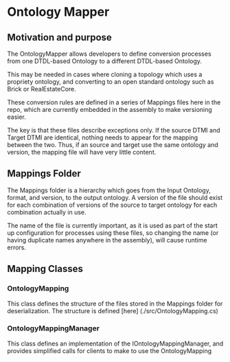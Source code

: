 # Ontology Mapper

## Motivation and purpose

The OntologyMapper allows developers to define conversion processes from one DTDL-based Ontology to a different DTDL-based Ontology.

This may be needed in cases where cloning a topology which uses a propriety ontology, and converting to an open standard ontology such as Brick or RealEstateCore.

These conversion rules are defined in a series of Mappings files here in the repo, which are currently embedded in the assembly to make versioning easier.

The key is that these files describe exceptions only. If the source DTMI and Target DTMI are identical, nothing needs to appear for the mapping between the two. Thus, if an source and target use the 
same ontology and version, the mapping file will have very little content.

## Mappings Folder

The Mappings folder is a hierarchy which goes from the Input Ontology, format, and version, to the output ontology. A version of the file should exist for each combination of versions of the source to target ontology for each combination actually in use. 

The name of the file is currently important, as it is used as part of the start up configuration for processes using these files, so changing the name (or having duplicate names anywhere in the assembly), will cause runtime errors.

## Mapping Classes

### OntologyMapping

This class defines the structure of the files stored in the Mappings folder for deserialization. The structure is defined [here] (./src/OntologyMapping.cs)

### OntologyMappingManager

This class defines an implementation of the IOntologyMappingManager, and provides simplified calls for clients to make to use the OntologyMapping
